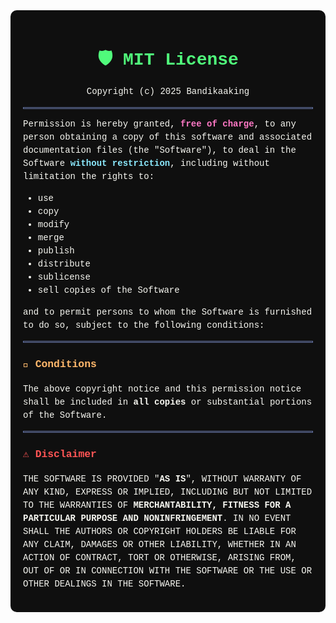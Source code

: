 <!-- why am i making the LICENSE fancy????, WHY?? i guess i AM crazy..-->

<div style="background:#0f0f0f;color:#f8f8f2;font-family:'Courier New',monospace;padding:20px;border-radius:10px;line-height:1.5">
  <h1 style="color:#50fa7b;text-align:center;">🛡 MIT License</h1>
  <p style="text-align:center;font-size:14px;">Copyright (c) 2025 Bandikaaking</p>
  <hr style="border:1px solid #6272a4;">
  <p>Permission is hereby granted, <strong style="color:#ff79c6;">free of charge</strong>, to any person obtaining a copy of this software and associated documentation files (the "Software"), to deal in the Software <strong style="color:#8be9fd;">without restriction</strong>, including without limitation the rights to:</p>
  <ul>
    <li>use</li>
    <li>copy</li>
    <li>modify</li>
    <li>merge</li>
    <li>publish</li>
    <li>distribute</li>
    <li>sublicense</li>
    <li>sell copies of the Software</li>
  </ul>
  <p>and to permit persons to whom the Software is furnished to do so, subject to the following conditions:</p>
  <hr style="border:1px solid #6272a4;">
  <h3 style="color:#ffb86c;">📜 Conditions</h3>
  <p>The above copyright notice and this permission notice shall be included in <strong>all copies</strong> or substantial portions of the Software.</p>
  <hr style="border:1px solid #6272a4;">
  <h3 style="color:#ff5555;">⚠ Disclaimer</h3>
  <p>THE SOFTWARE IS PROVIDED "<strong>AS IS</strong>", WITHOUT WARRANTY OF ANY KIND, EXPRESS OR IMPLIED, INCLUDING BUT NOT LIMITED TO THE WARRANTIES OF <strong>MERCHANTABILITY, FITNESS FOR A PARTICULAR PURPOSE AND NONINFRINGEMENT</strong>. IN NO EVENT SHALL THE AUTHORS OR COPYRIGHT HOLDERS BE LIABLE FOR ANY CLAIM, DAMAGES OR OTHER LIABILITY, WHETHER IN AN ACTION OF CONTRACT, TORT OR OTHERWISE, ARISING FROM, OUT OF OR IN CONNECTION WITH THE SOFTWARE OR THE USE OR OTHER DEALINGS IN THE SOFTWARE.</p>
</div>
